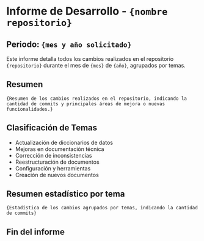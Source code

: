# Informe de Desarrollo - `{nombre repositorio}`

## Periodo: `{mes y año solicitado}`

Este informe detalla todos los cambios realizados en el repositorio `{repositorio}` durante el mes de `{mes}` de `{año}`, agrupados por temas.

## Resumen

`{Resumen de los cambios realizados en el repositorio, indicando la cantidad de commits y principales áreas de mejora o nuevas funcionalidades.}`

## Clasificación de Temas

- Actualización de diccionarios de datos
- Mejoras en documentación técnica
- Corrección de inconsistencias
- Reestructuración de documentos
- Configuración y herramientas
- Creación de nuevos documentos

## Resumen estadístico por tema

`{Estadística de los cambios agrupados por temas, indicando la cantidad de commits}`

## Fin del informe

